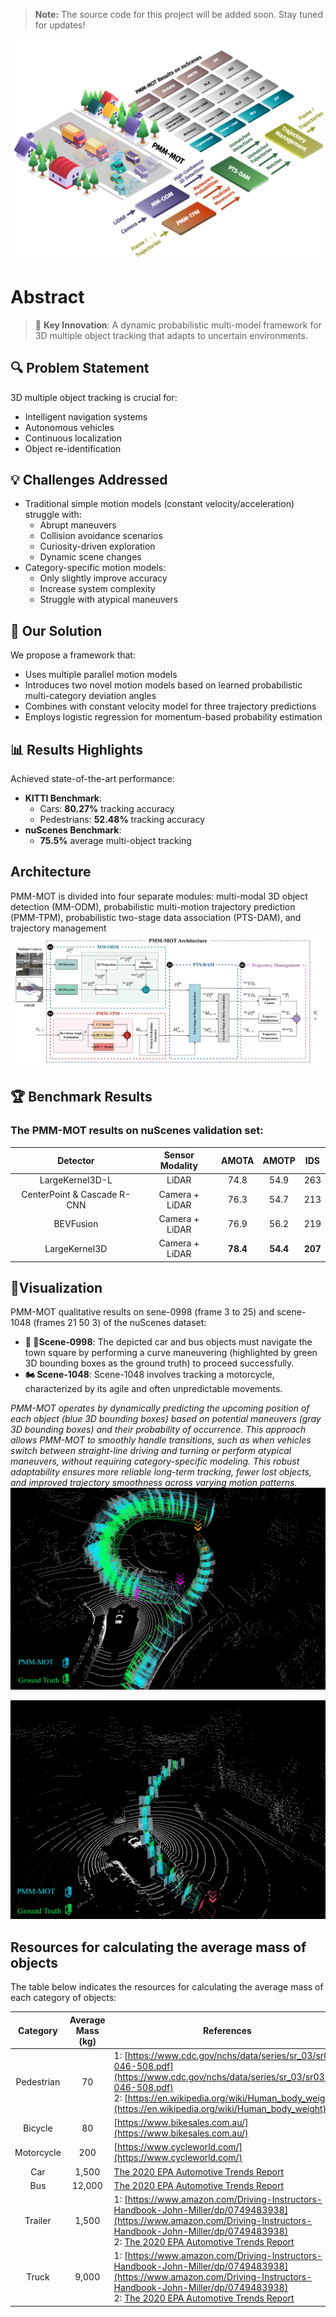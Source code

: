 > **Note:** The source code for this project will be added soon. Stay tuned for updates!

![PMM-MOT poster](images/PMM-MOT-Poster.png)

# Abstract

> 🎯 **Key Innovation**: A dynamic probabilistic multi-model framework for 3D multiple object tracking that adapts to uncertain environments.

## 🔍 Problem Statement
3D multiple object tracking is crucial for:
- Intelligent navigation systems
- Autonomous vehicles
- Continuous localization
- Object re-identification

## 💡 Challenges Addressed
- Traditional simple motion models (constant velocity/acceleration) struggle with:
  - Abrupt maneuvers
  - Collision avoidance scenarios
  - Curiosity-driven exploration
  - Dynamic scene changes
- Category-specific motion models:
  - Only slightly improve accuracy
  - Increase system complexity
  - Struggle with atypical maneuvers

## 🚀 Our Solution
We propose a framework that:
- Uses multiple parallel motion models
- Introduces two novel motion models based on learned probabilistic multi-category deviation angles
- Combines with constant velocity model for three trajectory predictions
- Employs logistic regression for momentum-based probability estimation

## 📊 Results Highlights
Achieved state-of-the-art performance:
- **KITTI Benchmark**:
  - Cars: **80.27%** tracking accuracy
  - Pedestrians: **52.48%** tracking accuracy
- **nuScenes Benchmark**:
  - **75.5%** average multi-object tracking

## Architecture
PMM-MOT is divided into four separate modules: multi-modal 3D object detection (MM-ODM), probabilistic multi-motion trajectory prediction (PMM-TPM), probabilistic two-stage data association (PTS-DAM), and trajectory management
![PMM-MOT main architecture at frame t](images/PMM-MOT-Architecture.png)

## 🏆 Benchmark Results
### The PMM-MOT results on nuScenes validation set:
| Detector                    | Sensor Modality | AMOTA    | AMOTP    | IDS     |
| :---------------------------: | :---------------: | :--------: | :--------: | ------- |
| LargeKernel3D-L             | LiDAR           | 74.8     | 54.9     | 263     |
| CenterPoint & Cascade R-CNN | Camera + LiDAR  | 76.3     | 54.7     | 213     |
| BEVFusion                   | Camera + LiDAR  | 76.9     | 56.2     | 219     |
| LargeKernel3D               | Camera + LiDAR  | **78.4** | **54.4** | **207** |


## 🎥Visualization 
PMM-MOT qualitative results on sene-0998 (frame 3 to 25) and scene-1048 (frames 21 50 3) of the nuScenes dataset:
- **🚌 🚗Scene-0998**: The depicted car and bus objects must navigate the town square by performing a curve maneuvering (highlighted by green 3D bounding boxes as the ground truth) to proceed successfully. 
- **🏍️ Scene-1048**: Scene-1048 involves tracking a motorcycle, characterized by its agile and often unpredictable movements.

*PMM-MOT operates by dynamically predicting the upcoming position of each object (blue 3D bounding boxes) based on potential maneuvers (gray 3D bounding boxes) and their probability of occurrence. This approach allows PMM-MOT to smoothly handle transitions, such as when vehicles switch between straight-line driving and turning or perform atypical maneuvers, without requiring category-specific modeling. This robust adaptability ensures more reliable long-term tracking, fewer lost objects, and improved trajectory smoothness across varying motion patterns.*
![Visualization results on scene-0998](images/scene-0998.jpg)

![Visualization results on scene-1048](images/scene-1048.jpg)

## Resources for calculating the average mass of objects
The table below indicates the resources for calculating the average mass of each category of objects:

| Category   | Average Mass (kg)     | References                                                                                                                                                                                                                                                                               |
| :----------: | :-----------------: | ---------------------------------------------------------------------------------------------------------------------------------------------------------------------------------------------------------------------------------------------------------------------------------------- |
| Pedestrian | 70                | 1: [https://www.cdc.gov/nchs/data/series/sr_03/sr03-046-508.pdf](https://www.cdc.gov/nchs/data/series/sr_03/sr03-046-508.pdf)<br>2: [https://en.wikipedia.org/wiki/Human_body_weight](https://en.wikipedia.org/wiki/Human_body_weight)                                                   |
| Bicycle    | 80                | [https://www.bikesales.com.au/](https://www.bikesales.com.au/)                                                                                                                                                                                                                           |
| Motorcycle | 200               | [https://www.cycleworld.com/](https://www.cycleworld.com/)                                                                                                                                                                                                                               |
| Car        | 1,500             | [The 2020 EPA Automotive Trends Report](https://www.epa.gov/sites/default/files/2021-01/documents/420r21003.pdf)                                                                                                                                                                         |
| Bus        | 12,000            | [The 2020 EPA Automotive Trends Report](https://www.epa.gov/sites/default/files/2021-01/documents/420r21003.pdf)                                                                                                                                                                         |
| Trailer    | 1,500             | 1: [https://www.amazon.com/Driving-Instructors-Handbook-John-Miller/dp/0749483938](https://www.amazon.com/Driving-Instructors-Handbook-John-Miller/dp/0749483938)<br>2: [The 2020 EPA Automotive Trends Report](https://www.epa.gov/sites/default/files/2021-01/documents/420r21003.pdf) |
| Truck      | 9,000             | 1: [https://www.amazon.com/Driving-Instructors-Handbook-John-Miller/dp/0749483938](https://www.amazon.com/Driving-Instructors-Handbook-John-Miller/dp/0749483938)<br>2: [The 2020 EPA Automotive Trends Report](https://www.epa.gov/sites/default/files/2021-01/documents/420r21003.pdf) |
